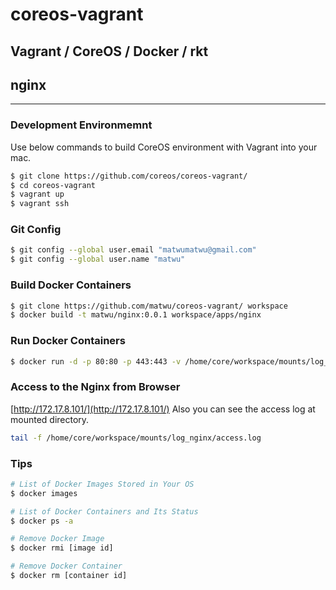 # coreos-vagrant
## Vagrant / CoreOS / Docker / rkt
## nginx

---

### Development Environmemnt
Use below commands to build CoreOS environment with Vagrant into your mac.

```bash
$ git clone https://github.com/coreos/coreos-vagrant/
$ cd coreos-vagrant
$ vagrant up
$ vagrant ssh
```

### Git Config

```bash
$ git config --global user.email "matwumatwu@gmail.com"
$ git config --global user.name "matwu"
```

### Build Docker Containers

```bash
$ git clone https://github.com/matwu/coreos-vagrant/ workspace
$ docker build -t matwu/nginx:0.0.1 workspace/apps/nginx
```

### Run Docker Containers

```bash
$ docker run -d -p 80:80 -p 443:443 -v /home/core/workspace/mounts/log_nginx:/var/log/nginx -v /home/core/workspace/mounts/html:/var/www/html matwu/nginx:0.0.1 nginx
```

### Access to the Nginx from Browser
[http://172.17.8.101/](http://172.17.8.101/)
Also you can see the access log at mounted directory.

```bash
tail -f /home/core/workspace/mounts/log_nginx/access.log
```


### Tips

```bash
# List of Docker Images Stored in Your OS
$ docker images

# List of Docker Containers and Its Status
$ docker ps -a

# Remove Docker Image
$ docker rmi [image id]

# Remove Docker Container
$ docker rm [container id]
```
